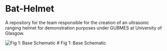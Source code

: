 # Bat-Helmet
A repository for the team responsible for the creation of an ultrasonic ranging helmet for demonstration purposes under GUBMES at University of Glasgow.

![Fig 1: Base Schematic](https://github.com/vamsi-karnam/Bat-Helmet/assets/123312301/8e800c61-a65d-42ca-97ca-db3cab362f8d)
                                                # Fig 1: Base Schematic
